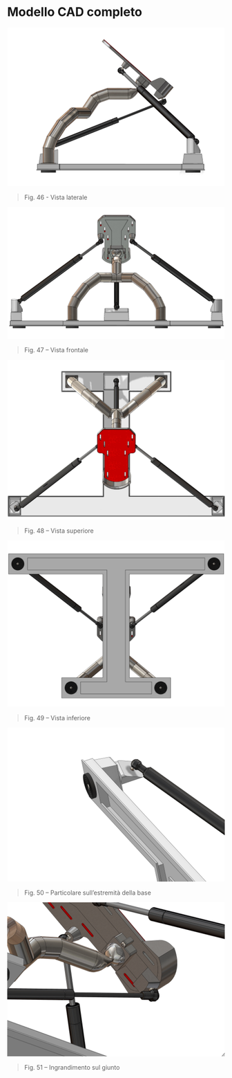 # Modello CAD completo
![alt text](https://github.com/mastroalex/progettobioprotesi/blob/main/File%20extra/File%20per%20relazione/M.JPG)
> Fig. 46 - Vista laterale

![alt text](https://github.com/mastroalex/progettobioprotesi/blob/main/File%20extra/File%20per%20relazione/M1.JPG)
> Fig. 47 – Vista frontale

![alt text](https://github.com/mastroalex/progettobioprotesi/blob/main/File%20extra/File%20per%20relazione/M2.JPG)
> Fig. 48 – Vista superiore

![alt text](https://github.com/mastroalex/progettobioprotesi/blob/main/File%20extra/File%20per%20relazione/M3.JPG)
> Fig. 49 – Vista inferiore

![alt text](https://github.com/mastroalex/progettobioprotesi/blob/main/File%20extra/File%20per%20relazione/M4.JPG)
> Fig. 50 – Particolare sull’estremità della base

![alt text](https://github.com/mastroalex/progettobioprotesi/blob/main/File%20extra/File%20per%20relazione/M5.JPG)
> Fig. 51 – Ingrandimento sul giunto
